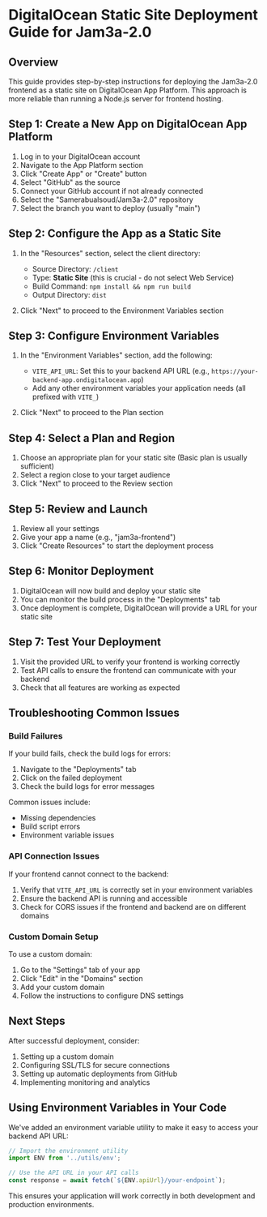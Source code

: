 # DigitalOcean Static Site Deployment Guide for Jam3a-2.0

## Overview

This guide provides step-by-step instructions for deploying the Jam3a-2.0 frontend as a static site on DigitalOcean App Platform. This approach is more reliable than running a Node.js server for frontend hosting.

## Step 1: Create a New App on DigitalOcean App Platform

1. Log in to your DigitalOcean account
2. Navigate to the App Platform section
3. Click "Create App" or "Create" button
4. Select "GitHub" as the source
5. Connect your GitHub account if not already connected
6. Select the "Samerabualsoud/Jam3a-2.0" repository
7. Select the branch you want to deploy (usually "main")

## Step 2: Configure the App as a Static Site

1. In the "Resources" section, select the client directory:
   - Source Directory: `/client`
   - Type: **Static Site** (this is crucial - do not select Web Service)
   - Build Command: `npm install && npm run build`
   - Output Directory: `dist`

2. Click "Next" to proceed to the Environment Variables section

## Step 3: Configure Environment Variables

1. In the "Environment Variables" section, add the following:
   - `VITE_API_URL`: Set this to your backend API URL (e.g., `https://your-backend-app.ondigitalocean.app`)
   - Add any other environment variables your application needs (all prefixed with `VITE_`)

2. Click "Next" to proceed to the Plan section

## Step 4: Select a Plan and Region

1. Choose an appropriate plan for your static site (Basic plan is usually sufficient)
2. Select a region close to your target audience
3. Click "Next" to proceed to the Review section

## Step 5: Review and Launch

1. Review all your settings
2. Give your app a name (e.g., "jam3a-frontend")
3. Click "Create Resources" to start the deployment process

## Step 6: Monitor Deployment

1. DigitalOcean will now build and deploy your static site
2. You can monitor the build process in the "Deployments" tab
3. Once deployment is complete, DigitalOcean will provide a URL for your static site

## Step 7: Test Your Deployment

1. Visit the provided URL to verify your frontend is working correctly
2. Test API calls to ensure the frontend can communicate with your backend
3. Check that all features are working as expected

## Troubleshooting Common Issues

### Build Failures

If your build fails, check the build logs for errors:
1. Navigate to the "Deployments" tab
2. Click on the failed deployment
3. Check the build logs for error messages

Common issues include:
- Missing dependencies
- Build script errors
- Environment variable issues

### API Connection Issues

If your frontend cannot connect to the backend:
1. Verify that `VITE_API_URL` is correctly set in your environment variables
2. Ensure the backend API is running and accessible
3. Check for CORS issues if the frontend and backend are on different domains

### Custom Domain Setup

To use a custom domain:
1. Go to the "Settings" tab of your app
2. Click "Edit" in the "Domains" section
3. Add your custom domain
4. Follow the instructions to configure DNS settings

## Next Steps

After successful deployment, consider:
1. Setting up a custom domain
2. Configuring SSL/TLS for secure connections
3. Setting up automatic deployments from GitHub
4. Implementing monitoring and analytics

## Using Environment Variables in Your Code

We've added an environment variable utility to make it easy to access your backend API URL:

```typescript
// Import the environment utility
import ENV from '../utils/env';

// Use the API URL in your API calls
const response = await fetch(`${ENV.apiUrl}/your-endpoint`);
```

This ensures your application will work correctly in both development and production environments.
